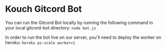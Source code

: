 # Kouch Gitcord Bot

You can run the Gitcord Bot locally by running the following command in your local gitcord-bot directory: `node bot.js`

In order to run the bot live on our server, you'll need to deploy the worker on heroku: `heroku ps:scale worker=1`


